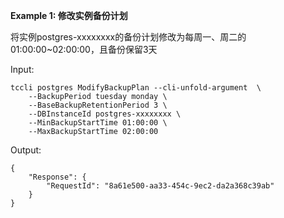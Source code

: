 **Example 1: 修改实例备份计划**

将实例postgres-xxxxxxxx的备份计划修改为每周一、周二的01:00:00~02:00:00，且备份保留3天

Input: 

```
tccli postgres ModifyBackupPlan --cli-unfold-argument  \
    --BackupPeriod tuesday monday \
    --BaseBackupRetentionPeriod 3 \
    --DBInstanceId postgres-xxxxxxxx \
    --MinBackupStartTime 01:00:00 \
    --MaxBackupStartTime 02:00:00
```

Output: 
```
{
    "Response": {
        "RequestId": "8a61e500-aa33-454c-9ec2-da2a368c39ab"
    }
}
```

